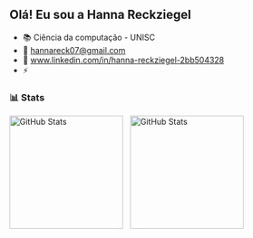 ## Olá! Eu sou a Hanna Reckziegel 

- 📚 Ciência da computação - UNISC
- 📧 hannareck07@gmail.com
- 🔗 www.linkedin.com/in/hanna-reckziegel-2bb504328 
- ⚡ 

### 📊 Stats

<p>
  <img 
    align="left" 
    alt="GitHub Stats" 
    height="200" 
    style="padding-right: 10px;" 
    src="https://github-readme-stats.vercel.app/api?username=hannarecks&show_icons=true&theme=tokyonight&include_all_commits=true" 
  />

<img 
      align="left" 
      alt="GitHub Stats" 
      height="200" 
      src="https://github-readme-stats.vercel.app/api/top-langs/?username=hannarecks&theme=tokyonight&layout=compact&langs_count=6" 
  />

</p>
